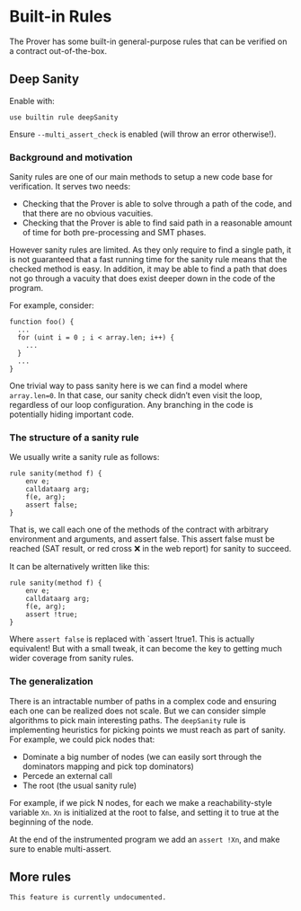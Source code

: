 Built-in Rules
==============

The Prover has some built-in general-purpose rules that can be verified on a
contract out-of-the-box.

## Deep Sanity

Enable with:
```cvl
use builtin rule deepSanity
```

Ensure `--multi_assert_check` is enabled (will throw an error otherwise!).

### Background and motivation

Sanity rules are one of our main methods to setup a new code base for verification. It serves two needs:

- Checking that the Prover is able to solve through a path of the code, and that there are no obvious vacuities.
- Checking that the Prover is able to find said path in a reasonable amount of time for both pre-processing and SMT phases.

However sanity rules are limited. As they only require to find a single path, it is not guaranteed that a fast running time for the sanity rule means that the checked method is easy. In addition, it may be able to find a path that does not go through a vacuity that does exist deeper down in the code of the program.

For example, consider:
```solidity
function foo() {
  ...
  for (uint i = 0 ; i < array.len; i++) {
    ...
  }
  ...
}
```

One trivial way to pass sanity here is we can find a model where `array.len=0`. In that case, our sanity check didn’t even visit the loop, regardless of our loop configuration. Any branching in the code is potentially hiding important code. 

### The structure of a sanity rule

We usually write a sanity rule as follows:
```cvl
rule sanity(method f) {
	env e;
	calldataarg arg;
	f(e, arg); 
	assert false;
}
```

That is, we call each one of the methods of the contract with arbitrary environment and arguments, and assert false. This assert false must be reached (SAT result, or red cross :x:  in the web report) for sanity to succeed.

It can be alternatively written like this:
```cvl
rule sanity(method f) {
    env e;
    calldataarg arg;
    f(e, arg); 
    assert !true;
}
```

Where `assert false` is replaced with `assert !true1. This is actually equivalent! But with a small tweak, it can become the key to getting much wider coverage from sanity rules.

### The generalization

There is an intractable number of paths in a complex code and ensuring each one can be realized does not scale. But we can consider simple algorithms to pick main interesting paths. The `deepSanity` rule is implementing heuristics for picking points we must reach as part of sanity. For example, we could pick nodes that:
- Dominate a big number of nodes (we can easily sort through the dominators mapping and pick top dominators)
- Percede an external call
- The root (the usual sanity rule)

For example, if we pick N nodes, for each we make a reachability-style variable `Xn`. `Xn` is initialized at the root to false, and setting it to true at the beginning of the node.

At the end of the instrumented program we add an `assert !Xn`, and make sure to enable multi-assert.

## More rules

```{todo}
This feature is currently undocumented.
```

